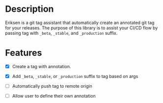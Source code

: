 # Description

Eriksen is a git tag assistant that automatically create an annotated git tag for your releases. The purpose of this library is to assist your CI/CD flow by passing tag with `_beta`, `_stable`, and `_production` suffix.

# Features

- [x] Create a tag with annotation.

- [x] Add `_beta`, `_stable`, or `_production` suffix to tag based on args

- [ ] Automatically push tag to remote origin

- [ ] Allow user to define their own annotation
